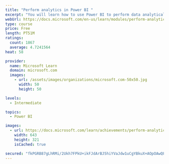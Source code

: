```yaml
---
title: "Perform analytics in Power BI "
excerpt: "You will learn how to use Power BI to perform data analytical functions, how to identify outliers in your data, how to group data together, and how to bin data for analysis. You will also learn how to perform time series analysis. Finally, you will work with advanced analytic features of Power BI, such as Quick Insights, AI Insights, and the Analyze feature."
webUrl: https://docs.microsoft.com/en-us/learn/modules/perform-analytics-power-bi/
type: course
price: Free
length: PT51M
ratings:
  count: 1867
  average: 4.7241564
heat: 58

provider:
  name: Microsoft Learn
  domain: microsoft.com
  images:
    - url: /assets/images/organizations/microsoft.com-50x50.jpg
      width: 50
      height: 50

levels:
  - Intermediate

topics:
  - Power BI

images:
  - url: https://docs.microsoft.com/learn/achievements/perform-analytics-power-bi-social.png
    width: 643
    height: 321
    isCached: true

secured: "fkPGRB87gLhRMi/2Ukh7FPkU+ikFJdArBJ5hiYVaJdw1uCgYBkuX+AOpOAwQFIDXnf4zRrp08R347BsVVKux/dAz+SlFydair15LN+jOfFIDG3d7vfPJy2s9Z57nAKKwugjxtpYNb2kjv9dy+X4ODdP5aZ7L9Aiih835sG7f5Vylx2L6JpLeKlBCIp13YAzHDFRE+JarwAaIYEnvG7Nh7cr2cjnYOoTLmGB1JzMkvWNBhNz3mOfODcYH6x8ktUvVifQdZsP427ux311Z/HSP21iuK5cHfGNi0XpQ3uX8SLJeqMFO4tOTWq3Kf1uhbzCVFuB/NkC9C/7zpCOjmoz7U4XB5mzMjZ2BXOQ6KdCoIzIDDYNlrNy3yp3IfRgdLXt9ifNs8hnS/llDjZ4It445Ii/98nLFN8+ODQeeSonFdAc=;HhTyamsB2Zx1By3HysWJNg=="
---
```


